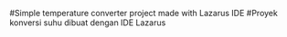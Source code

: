 #Simple temperature converter project made with Lazarus IDE
#Proyek konversi suhu dibuat dengan IDE Lazarus
